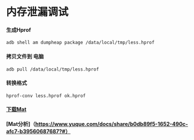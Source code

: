# 内存泄漏调试

#### 生成Hprof
```
adb shell am dumpheap package /data/local/tmp/less.hprof
```

#### 拷贝文件到 电脑
```
adb pull /data/local/tmp/less.hprof
```

#### 转换格式
```
hprof-conv less.hprof ok.hprof
```

#### [下载Mat](https://www.eclipse.org/mat/downloads.php)

#### [Mat分析]（https://www.yuque.com/docs/share/b0db89f5-1652-490c-afc7-b39560687687?#）
